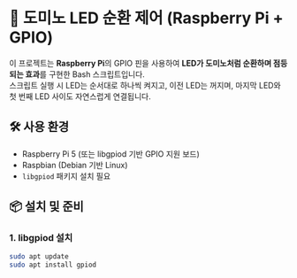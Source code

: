 # 🔁 도미노 LED 순환 제어 (Raspberry Pi + GPIO)

이 프로젝트는 **Raspberry Pi**의 GPIO 핀을 사용하여 **LED가 도미노처럼 순환하며 점등되는 효과**를 구현한 Bash 스크립트입니다.  
스크립트 실행 시 LED는 순서대로 하나씩 켜지고, 이전 LED는 꺼지며, 마지막 LED와 첫 번째 LED 사이도 자연스럽게 연결됩니다.

## 🛠️ 사용 환경

- Raspberry Pi 5 (또는 libgpiod 기반 GPIO 지원 보드)
- Raspbian (Debian 기반 Linux)
- `libgpiod` 패키지 설치 필요

## 📦 설치 및 준비

### 1. libgpiod 설치

```bash
sudo apt update
sudo apt install gpiod
